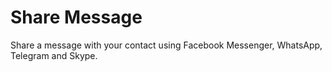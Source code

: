 # Share Message

Share a message with your contact using Facebook Messenger, WhatsApp, Telegram and Skype.
